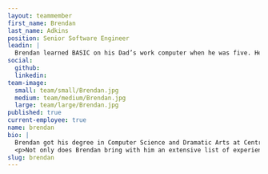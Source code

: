 ```yaml
---
layout: teammember
first_name: Brendan
last_name: Adkins
position: Senior Software Engineer
leadin: |
  Brendan learned BASIC on his Dad’s work computer when he was five. He pursued this path, because unlike homework assignments, compilers allowed him to make mistakes as often as he needed to, until he got it right.
social:
  github:
  linkedin: 
team-image:
  small: team/small/Brendan.jpg
  medium: team/medium/Brendan.jpg
  large: team/large/Brendan.jpg
published: true
current-employee: true
name: brendan
bio: |
  Brendan got his degree in Computer Science and Dramatic Arts at Centre College in Kentucky, then continued to pursue Computer Science in graduate school at the University of Louisville while working as a systems analyst for a health insurance subrogation company. He followed that up with three years of remote web development work for iNDELIBLE, an agency in New York. After moving to Portland, he spent seven years building mobile apps at DevelopmentNow, a local dev agency, then a year at PlotWatt, an energy-efficiency startup based in North Carolina.
  <p>Not only does Brendan bring with him an extensive list of experience in software engineering, he’s also a self-proclaimed hobbyist. “I have literally every hobby...the ascendant ones right now are baking, gardening, photography, pole dance, and cross stitch." So if this whole building websites thing falls through, he has several backups.
slug: brendan
---
```

